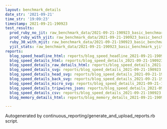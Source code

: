 ```yaml
---
layout: benchmark_details
date_str: '2021-09-21'
time_str: '19:09:23'
timestamp: 2021-09-21-190923
test_results:
  prod_ruby_no_jit: raw_benchmark_data/2021-09-21-190923_basic_benchmark_prod_ruby_no_jit.json
  prod_ruby_with_yjit: raw_benchmark_data/2021-09-21-190923_basic_benchmark_prod_ruby_with_yjit.json
  ruby_30_with_mjit: raw_benchmark_data/2021-09-21-190923_basic_benchmark_ruby_30_with_mjit.json
  yjit_stats: raw_benchmark_data/2021-09-21-190923_basic_benchmark_yjit_stats.json
reports:
  blog_speed_headline_html: reports/blog_speed_headline_2021-09-21-190923.html
  blog_speed_details_html: reports/blog_speed_details_2021-09-21-190923.html
  blog_speed_details_raw_details_html: reports/blog_speed_details_2021-09-21-190923.raw_details.html
  blog_speed_details_svg: reports/blog_speed_details_2021-09-21-190923.svg
  blog_speed_details_head_svg: reports/blog_speed_details_2021-09-21-190923.head.svg
  blog_speed_details_back_svg: reports/blog_speed_details_2021-09-21-190923.back.svg
  blog_speed_details_micro_svg: reports/blog_speed_details_2021-09-21-190923.micro.svg
  blog_speed_details_tripwires_json: reports/blog_speed_details_2021-09-21-190923.tripwires.json
  blog_speed_details_csv: reports/blog_speed_details_2021-09-21-190923.csv
  blog_memory_details_html: reports/blog_memory_details_2021-09-21-190923.html

---
```

Autogenerated by continuous_reporting/generate_and_upload_reports.rb script.
